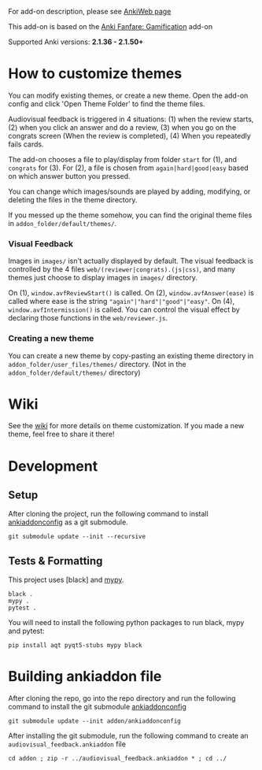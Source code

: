 For add-on description, please see [AnkiWeb page](https://ankiweb.net/shared/info/231569866)

This add-on is based on the [Anki Fanfare: Gamification](https://github.com/lovac42/Fanfare) add-on

Supported Anki versions: **2.1.36 - 2.1.50+**

# How to customize themes

You can modify existing themes, or create a new theme. Open the add-on config and click 'Open Theme Folder' to find the theme files.

Audiovisual feedback is triggered in 4 situations:
(1) when the review starts,
(2) when you click an answer and do a review,
(3) when you go on the congrats screen (When the review is completed),
(4) When you repeatedly fails cards.

The add-on chooses a file to play/display from folder `start` for (1), and `congrats` for (3). For (2), a file is chosen from `again|hard|good|easy` based on which answer button you pressed.

You can change which images/sounds are played by adding, modifying, or deleting the files in the theme directory.

If you messed up the theme somehow, you can find the original theme files in `addon_folder/default/themes/`.

### Visual Feedback

Images in `images/` isn't actually displayed by default. The visual feedback is controlled by the 4 files `web/(reviewer|congrats).(js|css)`, and many themes just choose to display images in `images/` directory.

On (1), `window.avfReviewStart()` is called. On (2), `window.avfAnswer(ease)` is called where ease is the string `"again"|"hard"|"good"|"easy"`. On (4), `window.avfIntermission()` is called.
You can control the visual effect by declaring those functions in the `web/reviewer.js`.

### Creating a new theme

You can create a new theme by copy-pasting an existing theme directory in `addon_folder/user_files/themes/` directory. (Not in the `addon_folder/default/themes/` directory)

# Wiki

See the [wiki](https://github.com/AnKing-VIP/anki-audiovisual-feedback/wiki) for more details on theme customization. If you made a new theme, feel free to share it there!

# Development

## Setup

After cloning the project, run the following command to install [ankiaddonconfig](https://github.com/BlueGreenMagick/ankiaddonconfig/) as a git submodule.

```
git submodule update --init --recursive
```

## Tests & Formatting

This project uses [black] and [mypy](https://github.com/python/mypy).

```
black .
mypy .
pytest .
```

You will need to install the following python packages to run black, mypy and pytest:

```
pip install aqt pyqt5-stubs mypy black
```

# Building ankiaddon file

After cloning the repo, go into the repo directory and run the following command to install the git submodule [ankiaddonconfig](https://github.com/BlueGreenMagick/ankiaddonconfig/)

```
git submodule update --init addon/ankiaddonconfig
```

After installing the git submodule, run the following command to create an `audiovisual_feedback.ankiaddon` file

```
cd addon ; zip -r ../audiovisual_feedback.ankiaddon * ; cd ../
```
